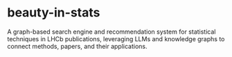 # beauty-in-stats
A graph-based search engine and recommendation system for statistical techniques in LHCb publications, leveraging LLMs and knowledge graphs to connect methods, papers, and their applications.
